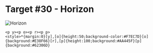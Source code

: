 # Target #30 - Horizon

![Horizon](https://cssbattle.dev/targets/30.png)

```
<p y><p o><p r><p p>
<style>*{margin:0}[y],[o]{height:50;background-color:#F7EC7D}[o]{background:#E38F66}[r],[p]{height:100;background:#AA445F}[p]{background:#62306D}
```
